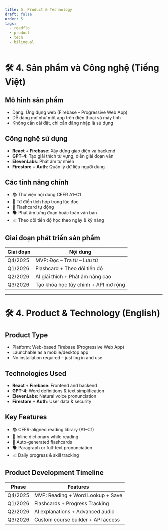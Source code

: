 ```yaml
---
title: 5. Product & Technology
draft: false
order: 5
tags:
  - readflo
  - product
  - tech
  - bilingual
---
```


# 🛠️ 4. Sản phẩm và Công nghệ (Tiếng Việt)

## Mô hình sản phẩm

- Dạng: Ứng dụng web (Firebase – Progressive Web App)  
- Dễ dàng mở như một app trên điện thoại và máy tính  
- Không cần cài đặt, chỉ cần đăng nhập là sử dụng

## Công nghệ sử dụng

- **React + Firebase**: Xây dựng giao diện và backend
- **GPT-4**: Tạo giải thích từ vựng, diễn giải đoạn văn
- **ElevenLabs**: Phát âm tự nhiên
- **Firestore + Auth**: Quản lý dữ liệu người dùng

## Các tính năng chính

- 📚 Thư viện nội dung CEFR A1–C1
- 🧠 Từ điển tích hợp trong lúc đọc
- 🔁 Flashcard tự động
- 🗣️ Phát âm từng đoạn hoặc toàn văn bản
- 📈 Theo dõi tiến độ học theo ngày & kỹ năng

## Giai đoạn phát triển sản phẩm

| Giai đoạn         | Nội dung                              |
|-------------------|----------------------------------------|
| Q4/2025           | MVP: Đọc – Tra từ – Lưu từ             |
| Q1/2026           | Flashcard + Theo dõi tiến độ           |
| Q2/2026           | AI giải thích + Phát âm nâng cao       |
| Q3/2026           | Tạo khóa học tùy chỉnh + API mở rộng   |

---

# 🛠️ 4. Product & Technology (English)

## Product Type

- Platform: Web-based Firebase (Progressive Web App)  
- Launchable as a mobile/desktop app  
- No installation required – just log in and use

## Technologies Used

- **React + Firebase**: Frontend and backend  
- **GPT-4**: Word definitions & text simplification  
- **ElevenLabs**: Natural voice pronunciation  
- **Firestore + Auth**: User data & security

## Key Features

- 📚 CEFR-aligned reading library (A1–C1)
- 🧠 Inline dictionary while reading
- 🔁 Auto-generated flashcards
- 🗣️ Paragraph or full-text pronunciation
- 📈 Daily progress & skill tracking

## Product Development Timeline

| Phase             | Features                             |
|-------------------|----------------------------------------|
| Q4/2025           | MVP: Reading + Word Lookup + Save     |
| Q1/2026           | Flashcards + Progress Tracking        |
| Q2/2026           | AI explanations + Advanced audio      |
| Q3/2026           | Custom course builder + API access    |
